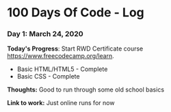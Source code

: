 # 100 Days Of Code - Log

### Day 1: March 24, 2020

**Today's Progress**: Start RWD Certificate course https://www.freecodecamp.org/learn. 
  * Basic HTML/HTML5 - Complete
  * Basic CSS - Complete

**Thoughts:** Good to run through some old school basics 

**Link to work:** Just online runs for now
